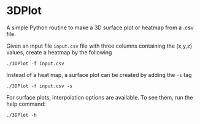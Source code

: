 # 3DPlot
A simple Python routine to make a 3D surface plot or heatmap from a .csv file.

Given an input file `input.csv` file with three columns containing the (x,y,z) values, create a heatmap by the following

`./3DPlot -f input.csv`

Instead of a heat map, a surface plot can be created by adding the `-s` tag

`./3DPlot -f input.csv -s`

For surface plots, interpolation options are available. To see them, run the help command:

`./3DPlot -h`
